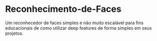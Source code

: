 # Reconhecimento-de-Faces
Um reconhecedor de faces simples e não muito escalável para fins educacionais de como utilizar deep features de forma simples em seus projetos.

